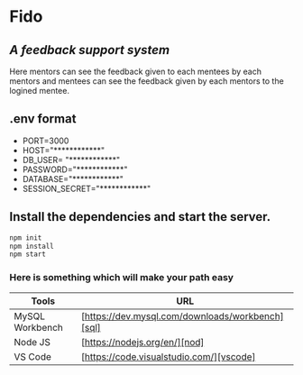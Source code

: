 # Fido  
## _A feedback support system_
Here mentors can see the feedback given to each mentees by each mentors and mentees can see the feedback given by each mentors to the logined mentee.
## .env format
- PORT=3000
- HOST="************"
- DB_USER= "************"
- PASSWORD="************"
- DATABASE="************"
- SESSION_SECRET="************"
 ## Install the dependencies and start the server.
 ```sh
npm init
npm install
npm start
```
### Here is something which will make your path easy

| Tools |    URL    |
|  ------------   |  -------  |
| MySQL Workbench | [https://dev.mysql.com/downloads/workbench][sql] |
| Node JS | [https://nodejs.org/en/][nod] |
| VS Code| [https://code.visualstudio.com/][vscode] |





[sql]: <https://dev.mysql.com/downloads/workbench/>
[nod]: <https://nodejs.org/en/>
[vscode]:<https://code.visualstudio.com/>